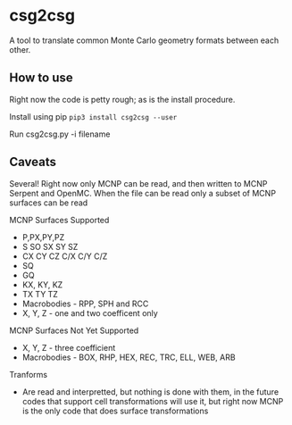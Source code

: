 # csg2csg
A tool to translate common Monte Carlo geometry formats between each other.

## How to use
Right now the code is petty rough; as is the install procedure.

Install using pip
``pip3 install csg2csg --user``

Run csg2csg.py -i filename

## Caveats
Several! Right now only MCNP can be read, and then written to MCNP Serpent and OpenMC. 
When the file can be read only a subset of MCNP surfaces can be read

MCNP Surfaces Supported
 - P,PX,PY,PZ
 - S SO SX  SY SZ
 - CX CY CZ C/X C/Y C/Z
 - SQ
 - GQ
 - KX, KY, KZ
 - TX TY TZ
 - Macrobodies - RPP, SPH and RCC 
 - X, Y, Z - one and two coefficent only


MCNP Surfaces Not Yet Supported
 - X, Y, Z - three coefficient
 - Macrobodies - BOX, RHP, HEX, REC, TRC, ELL, WEB, ARB

Tranforms
 - Are read and interpretted, but nothing is done with them, in the future codes that support cell transformations will use it, but right now MCNP is the only code that does surface transformations 
